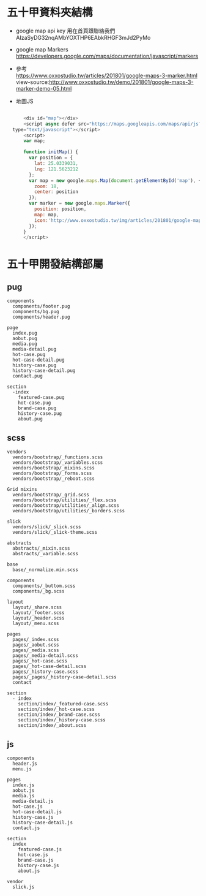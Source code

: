 # 五十甲資料夾結構
- google map api key  用在首頁跟聯絡我們  
  AIzaSyDG32nqAMbYOXTHP6EAbkRHGF3mJd2PyMo

- google map Markers   
https://developers.google.com/maps/documentation/javascript/markers

- 參考  
https://www.oxxostudio.tw/articles/201801/google-maps-3-marker.html  
view-source:http://www.oxxostudio.tw/demo/201801/google-maps-3-marker-demo-05.html


- 地圖JS

```js

      <div id="map"></div>
      <script async defer src="https://maps.googleapis.com/maps/api/js?key=AIzaSyDG32nqAMbYOXTHP6EAbkRHGF3mJd2PyMo&callback=initMap"
  type="text/javascript"></script>
      <script>
      var map;

      function initMap() {
        var position = {
          lat: 25.0339031,
          lng: 121.5623212
        };
        var map = new google.maps.Map(document.getElementById('map'), {
          zoom: 18,
          center: position
        });
        var marker = new google.maps.Marker({
          position: position,
          map: map,
          icon:'http://www.oxxostudio.tw/img/articles/201801/google-maps-3-marker-icon.png'
        });
      }
      </script>
```     



# 五十甲開發結構部屬

## pug

    components
      components/footer.pug
      components/bg.pug
      components/header.pug

    page
      index.pug
      aobut.pug
      media.pug
      media-detail.pug
      hot-case.pug
      hot-case-detail.pug
      history-case.pug
      history-case-detail.pug
      contact.pug

    section
      -index
        featured-case.pug
        hot-case.pug
        brand-case.pug
        history-case.pug
        about.pug

## scss

    vendors
      vendors/bootstrap/_functions.scss
      vendors/bootstrap/_variables.scss
      vendors/bootstrap/_mixins.scss
      vendors/bootstrap/_forms.scss
      vendors/bootstrap/_reboot.scss

    Grid mixins
      vendors/bootstrap/_grid.scss
      vendors/bootstrap/utilities/_flex.scss
      vendors/bootstrap/utilities/_align.scss
      vendors/bootstrap/utilities/_borders.scss

    slick
      vendors/slick/_slick.scss
      vendors/slick/_slick-theme.scss

    abstracts
      abstracts/_mixin.scss
      abstracts/_variable.scss

    base
      base/_normalize.min.scss

    components
      components/_buttom.scss
      components/_bg.scss

    layout
      layout/_share.scss
      layout/_footer.scss
      layout/_header.scss
      layout/_menu.scss

    pages
      pages/_index.scss
      pages/_aobut.scss
      pages/_media.scss
      pages/_media-detail.scss
      pages/_hot-case.scss
      pages/_hot-case-detail.scss
      pages/_history-case.scss
      pages/_pages/_history-case-detail.scss
      contact 

    section
      - index
        section/index/_featured-case.scss
        section/index/_hot-case.scss
        section/index/_brand-case.scss
        section/index/_history-case.scss
        section/index/_about.scss

## js

    components
      header.js
      menu.js

    pages
      index.js
      aobut.js
      media.js
      media-detail.js
      hot-case.js
      hot-case-detail.js
      history-case.js
      history-case-detail.js
      contact.js

    section
      index
        featured-case.js
        hot-case.js
        brand-case.js
        history-case.js
        about.js

    vendor
      slick.js
  

